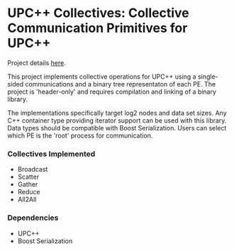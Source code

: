 <!-- Copyright (c) 2020 Christopher Taylor                                          -->
<!--                                                                                -->
<!--   Distributed under the Boost Software License, Version 1.0. (See accompanying -->
<!--   file LICENSE_1_0.txt or copy at http://www.boost.org/LICENSE_1_0.txt)        -->

# UPC++ Collectives: Collective Communication Primitives for UPC++

Project details [here](http://www.github.com/ct-clmsn/upcxx_collectives/).

This project implements collective operations for UPC++ using a single-sided
communications and a binary tree representaton of each PE. The project is
'header-only' and requires compilation and linking of a binary library.

The implementations specifically target log2 nodes and data set sizes. Any C++
container type providing iterator support can be used with this library. Data
types should be compatible with Boost Serialization. Users can select which PE
is the 'root' process for communication.

### Collectives Implemented

* Broadcast
* Scatter
* Gather
* Reduce
* All2All

### Dependencies

* UPC++
* Boost Serialization
